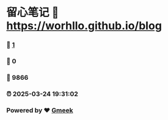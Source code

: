 # 留心笔记 :link: https://worhllo.github.io/blog 
### :page_facing_up: [1](https://worhllo.github.io/blog/tag.html) 
### :speech_balloon: 0 
### :hibiscus: 9866 
### :alarm_clock: 2025-03-24 19:31:02 
### Powered by :heart: [Gmeek](https://github.com/Meekdai/Gmeek)
